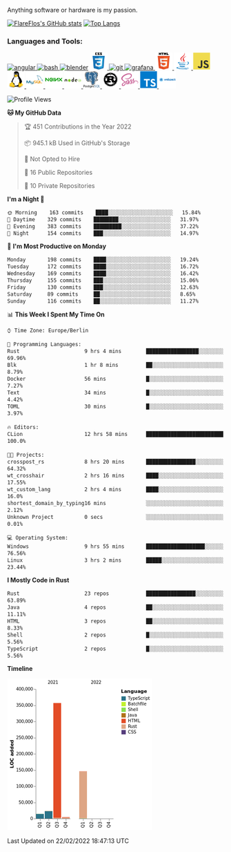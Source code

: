 Anything software or hardware is my passion.

[![FlareFlos's GitHub stats](https://github-readme-stats.vercel.app/api?username=FlareFlo&show_icons=true&theme=github_dark)](https://github.com/FlareFlo/github-readme-stats)
[![Top Langs](https://github-readme-stats.vercel.app/api/top-langs/?username=FlareFlo&langs_count=10&layout=compact&theme=github_dark)](https://github.com/FlareFlo/github-readme-stats)

<h3 align="left">Languages and Tools:</h3>
<div align="left"> 
    <a href="https://angular.io" target="_blank" rel="noreferrer"><img src="https://angular.io/assets/images/logos/angular/angular.svg" alt="angular" width="40" height="40"/> </a> 
    <a href="https://www.gnu.org/software/bash/" target="_blank" rel="noreferrer"> <img src="https://www.vectorlogo.zone/logos/gnu_bash/gnu_bash-icon.svg" alt="bash" width="40" height="40"/> </a> 
    <a href="https://www.blender.org/" target="_blank" rel="noreferrer"> <img src="https://download.blender.org/branding/community/blender_community_badge_white.svg" alt="blender" width="40" height="40"/></a> 
    <a href="https://www.w3schools.com/css/" target="_blank" rel="noreferrer"> <img src="https://raw.githubusercontent.com/devicons/devicon/master/icons/css3/css3-original-wordmark.svg" alt="css3" width="40" height="40"/> </a> 
    <a href="https://git-scm.com/" target="_blank" rel="noreferrer"> <img src="https://www.vectorlogo.zone/logos/git-scm/git-scm-icon.svg" alt="git" width="40" height="40"/> </a> 
    <a href="https://grafana.com" target="_blank" rel="noreferrer"> <img src="https://www.vectorlogo.zone/logos/grafana/grafana-icon.svg" alt="grafana" width="40" height="40"/> </a> 
    <a href="https://www.w3.org/html/" target="_blank" rel="noreferrer"> <img src="https://raw.githubusercontent.com/devicons/devicon/master/icons/html5/html5-original-wordmark.svg" alt="html5" width="40" height="40"/> </a> 
    <a href="https://www.java.com" target="_blank" rel="noreferrer"> <img src="https://raw.githubusercontent.com/devicons/devicon/master/icons/java/java-original.svg" alt="java" width="40" height="40"/> </a> 
    <a href="https://developer.mozilla.org/en-US/docs/Web/JavaScript" target="_blank" rel="noreferrer"> <img src="https://raw.githubusercontent.com/devicons/devicon/master/icons/javascript/javascript-original.svg" alt="javascript" width="40" height="40"/> </a> 
    <a href="https://www.linux.org/" target="_blank" rel="noreferrer"> <img src="https://raw.githubusercontent.com/devicons/devicon/master/icons/linux/linux-original.svg" alt="linux" width="40" height="40"/> </a> 
    <a href="https://www.mysql.com/" target="_blank" rel="noreferrer"> <img src="https://raw.githubusercontent.com/devicons/devicon/master/icons/mysql/mysql-original-wordmark.svg" alt="mysql" width="40" height="40"/> </a> 
    <a href="https://www.nginx.com" target="_blank" rel="noreferrer"> <img src="https://raw.githubusercontent.com/devicons/devicon/master/icons/nginx/nginx-original.svg" alt="nginx" width="40" height="40"/> </a> 
    <a href="https://nodejs.org" target="_blank" rel="noreferrer"> <img src="https://raw.githubusercontent.com/devicons/devicon/master/icons/nodejs/nodejs-original-wordmark.svg" alt="nodejs" width="40" height="40"/> </a> 
    <a href="https://www.postgresql.org" target="_blank" rel="noreferrer"> <img src="https://raw.githubusercontent.com/devicons/devicon/master/icons/postgresql/postgresql-original-wordmark.svg" alt="postgresql" width="40" height="40"/> </a> 
    <a href="https://www.rust-lang.org" target="_blank" rel="noreferrer"> <img src="https://raw.githubusercontent.com/devicons/devicon/master/icons/rust/rust-plain.svg" alt="rust" width="40" height="40"/> </a> 
    <a href="https://sass-lang.com" target="_blank" rel="noreferrer"> <img src="https://raw.githubusercontent.com/devicons/devicon/master/icons/sass/sass-original.svg" alt="sass" width="40" height="40"/> </a> 
    <a href="https://www.typescriptlang.org/" target="_blank" rel="noreferrer"> <img src="https://raw.githubusercontent.com/devicons/devicon/master/icons/typescript/typescript-original.svg" alt="typescript" width="40" height="40"/> </a> 
    <a href="https://webpack.js.org" target="_blank" rel="noreferrer"> <img src="https://raw.githubusercontent.com/devicons/devicon/d00d0969292a6569d45b06d3f350f463a0107b0d/icons/webpack/webpack-original-wordmark.svg" alt="webpack" width="40" height="40"/> </a> 
</div>

<!--START_SECTION:waka-->
![Profile Views](http://img.shields.io/badge/Profile%20Views-0-blue)

**🐱 My GitHub Data** 

> 🏆 451 Contributions in the Year 2022
 > 
> 📦 945.1 kB Used in GitHub's Storage 
 > 
> 🚫 Not Opted to Hire
 > 
> 📜 16 Public Repositories 
 > 
> 🔑 10 Private Repositories  
 > 
**I'm a Night 🦉** 

```text
🌞 Morning    163 commits    ████░░░░░░░░░░░░░░░░░░░░░   15.84% 
🌆 Daytime    329 commits    ████████░░░░░░░░░░░░░░░░░   31.97% 
🌃 Evening    383 commits    █████████░░░░░░░░░░░░░░░░   37.22% 
🌙 Night      154 commits    ███░░░░░░░░░░░░░░░░░░░░░░   14.97%

```
📅 **I'm Most Productive on Monday** 

```text
Monday       198 commits    ████░░░░░░░░░░░░░░░░░░░░░   19.24% 
Tuesday      172 commits    ████░░░░░░░░░░░░░░░░░░░░░   16.72% 
Wednesday    169 commits    ████░░░░░░░░░░░░░░░░░░░░░   16.42% 
Thursday     155 commits    ███░░░░░░░░░░░░░░░░░░░░░░   15.06% 
Friday       130 commits    ███░░░░░░░░░░░░░░░░░░░░░░   12.63% 
Saturday     89 commits     ██░░░░░░░░░░░░░░░░░░░░░░░   8.65% 
Sunday       116 commits    ██░░░░░░░░░░░░░░░░░░░░░░░   11.27%

```


📊 **This Week I Spent My Time On** 

```text
⌚︎ Time Zone: Europe/Berlin

💬 Programming Languages: 
Rust                     9 hrs 4 mins        █████████████████░░░░░░░░   69.96% 
Blk                      1 hr 8 mins         ██░░░░░░░░░░░░░░░░░░░░░░░   8.79% 
Docker                   56 mins             █░░░░░░░░░░░░░░░░░░░░░░░░   7.27% 
Text                     34 mins             █░░░░░░░░░░░░░░░░░░░░░░░░   4.42% 
TOML                     30 mins             █░░░░░░░░░░░░░░░░░░░░░░░░   3.97%

🔥 Editors: 
CLion                    12 hrs 58 mins      █████████████████████████   100.0%

🐱‍💻 Projects: 
crosspost_rs             8 hrs 20 mins       ████████████████░░░░░░░░░   64.32% 
wt_crosshair             2 hrs 16 mins       ████░░░░░░░░░░░░░░░░░░░░░   17.55% 
wt_custom_lang           2 hrs 4 mins        ████░░░░░░░░░░░░░░░░░░░░░   16.0% 
shortest_domain_by_typing16 mins             ░░░░░░░░░░░░░░░░░░░░░░░░░   2.12% 
Unknown Project          0 secs              ░░░░░░░░░░░░░░░░░░░░░░░░░   0.01%

💻 Operating System: 
Windows                  9 hrs 55 mins       ███████████████████░░░░░░   76.56% 
Linux                    3 hrs 2 mins        █████░░░░░░░░░░░░░░░░░░░░   23.44%

```

**I Mostly Code in Rust** 

```text
Rust                     23 repos            ████████████████░░░░░░░░░   63.89% 
Java                     4 repos             ██░░░░░░░░░░░░░░░░░░░░░░░   11.11% 
HTML                     3 repos             ██░░░░░░░░░░░░░░░░░░░░░░░   8.33% 
Shell                    2 repos             █░░░░░░░░░░░░░░░░░░░░░░░░   5.56% 
TypeScript               2 repos             █░░░░░░░░░░░░░░░░░░░░░░░░   5.56%

```


**Timeline**

![Chart not found](https://raw.githubusercontent.com/FlareFlo/FlareFlo/main/charts/bar_graph.png) 


 Last Updated on 22/02/2022 18:47:13 UTC
<!--END_SECTION:waka-->
